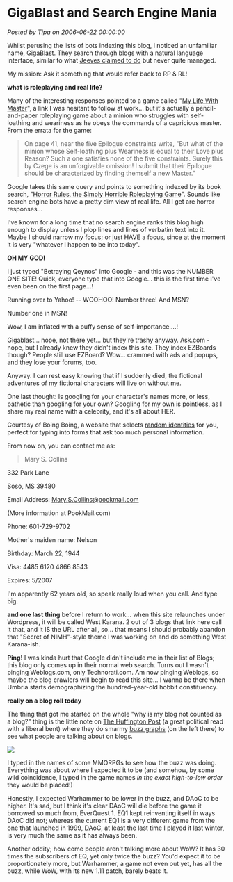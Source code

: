 # GigaBlast and Search Engine Mania

*Posted by Tipa on 2006-06-22 00:00:00*

Whilst perusing the lists of bots indexing this blog, I noticed an unfamiliar name, [GigaBlast](http://gigablast.com). They search through blogs with a natural language interface, similar to what [Jeeves claimed to do](http://ask.com) but never quite managed.

My mission: Ask it something that would refer back to RP & RL!

**what is roleplaying and real life?**

Many of the interesting responses pointed to a game called "[My Life With Master](http://www.halfmeme.com/master.html)", a link I was hesitant to follow at work... but it's actually a pencil-and-paper roleplaying game about a minion who struggles with self-loathing and weariness as he obeys the commands of a capricious master. From the errata for the game:

> On page 41, near the five Epilogue constraints write, "But what of the minion whose Self-loathing plus Weariness is equal to their Love plus Reason? Such a one satisfies none of the five constraints. Surely this by Czege is an unforgivable omission! I submit that their Epilogue should be characterized by finding themself a new Master."


Google takes this same query and points to something indexed by its book search, "[Horror Rules, the Simply Horrible Roleplaying Game](http://www.google.com/search?hl=en&q=what+is+roleplaying+and+real+life%3F&btnG=Google+Search)". Sounds like search engine bots have a pretty dim view of real life. All I get are horror responses...

I've known for a long time that no search engine ranks this blog high enough to display unless I plop lines and lines of verbatim text into it. Maybe I should narrow my focus; or just HAVE a focus, since at the moment it is very "whatever I happen to be into today".

**OH MY GOD!**

I just typed "Betraying Qeynos" into Google - and this was the NUMBER ONE SITE! Quick, everyone type that into Google... this is the first time I've even been on the first page...!

Running over to Yahoo! -- WOOHOO! Number three! And MSN?

Number one in MSN!

Wow, I am inflated with a puffy sense of self-importance....!

Gigablast... nope, not there yet... but they're trashy anyway. Ask.com - nope, but I already knew they didn't index this site. They index EZBoards though? People still use EZBoard? Wow... crammed with ads and popups, and they lose your forums, too.

Anyway. I can rest easy knowing that if I suddenly died, the fictional adventures of my fictional characters will live on without me.

One last thought: Is googling for your character's names more, or less, pathetic than googling for your own? Googling for my own is pointless, as I share my real name with a celebrity, and it's all about HER.

Courtesy of Boing Boing, a website that selects [random identities](http://dev.allredtech.com/fakename/?gen=female) for you, perfect for typing into forms that ask too much personal information.

From now on, you can contact me as:

> Mary S. Collins

332 Park Lane

Soso, MS 39480

Email Address: [Mary.S.Collins@pookmail.com](mailto:Mary.S.Collins@pookmail.com)

(More information at PookMail.com)

Phone: 601-729-9702

Mother's maiden name: Nelson

Birthday: March 22, 1944

Visa: 4485 6120 4866 8543

Expires: 5/2007


I'm apparently 62 years old, so speak really loud when you call. And type big.

**and one last thing** before I return to work... when this site relaunches under Wordpress, it will be called West Karana. 2 out of 3 blogs that link here call it that, and it IS the URL after all, so... that means I should probably abandon that "Secret of NIMH"-style theme I was working on and do something West Karana-ish.

**Ping!** I was kinda hurt that Google didn't include me in their list of Blogs; this blog only comes up in their normal web search. Turns out I wasn't pinging Weblogs.com, only Technorati.com. Am now pinging Weblogs, so maybe the blog crawlers will begin to read this site... I wanna be there when Umbria starts demographizing the hundred-year-old hobbit constituency.

**really on a blog roll today**

The thing that got me started on the whole "why is my blog not counted as a blog?" thing is the little note on [The Huffington Post](http://www.huffingtonpost.com/) (a great political read with a liberal bent) where they do smarmy [buzz graphs](http://www.huffingtonpost.com/harry-shearer/not-getting-quite-as-much_b_23588.html) (on the left there) to see what people are talking about on blogs.

![](../images/huffpo.png)

I typed in the names of some MMORPGs to see how the buzz was doing. Everything was about where I expected it to be (and somehow, by some wild coincidence, I typed in the game names *in the exact high-to-low order* they would be placed!)

Honestly, I expected Warhammer to be lower in the buzz, and DAoC to be higher. It's sad, but I think it's clear DAoC will die before the game it borrowed so much from, EverQuest 1. EQ1 kept reinventing itself in ways DAoC did not; whereas the current EQ1 is a very different game from the one that launched in 1999, DAoC, at least the last time I played it last winter, is very much the same as it has always been.

Another oddity; how come people aren't talking more about WoW? It has 30 times the subscribers of EQ, yet only twice the buzz? You'd expect it to be proportionately more, but Warhammer, a game not even out yet, has all the buzz, while WoW, with its new 1.11 patch, barely beats it.

